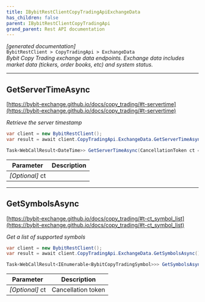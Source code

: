 ```yaml
---
title: IBybitRestClientCopyTradingApiExchangeData
has_children: false
parent: IBybitRestClientCopyTradingApi
grand_parent: Rest API documentation
---
```

*[generated documentation]*  
`BybitRestClient > CopyTradingApi > ExchangeData`  
*Bybit Copy Trading exchange data endpoints. Exchange data includes market data (tickers, order books, etc) and system status.*
  

***

## GetServerTimeAsync  

[https://bybit-exchange.github.io/docs/copy_trading/#t-servertime](https://bybit-exchange.github.io/docs/copy_trading/#t-servertime)  
<p>

*Retrieve the server timestamp*  

```csharp  
var client = new BybitRestClient();  
var result = await client.CopyTradingApi.ExchangeData.GetServerTimeAsync();  
```  

```csharp  
Task<WebCallResult<DateTime>> GetServerTimeAsync(CancellationToken ct = default);  
```  

|Parameter|Description|
|---|---|
|_[Optional]_ ct||

</p>

***

## GetSymbolsAsync  

[https://bybit-exchange.github.io/docs/copy_trading/#t-ct_symbol_list](https://bybit-exchange.github.io/docs/copy_trading/#t-ct_symbol_list)  
<p>

*Get a list of supported symbols*  

```csharp  
var client = new BybitRestClient();  
var result = await client.CopyTradingApi.ExchangeData.GetSymbolsAsync();  
```  

```csharp  
Task<WebCallResult<IEnumerable<BybitCopyTradingSymbol>>> GetSymbolsAsync(CancellationToken ct = default);  
```  

|Parameter|Description|
|---|---|
|_[Optional]_ ct|Cancellation token|

</p>
